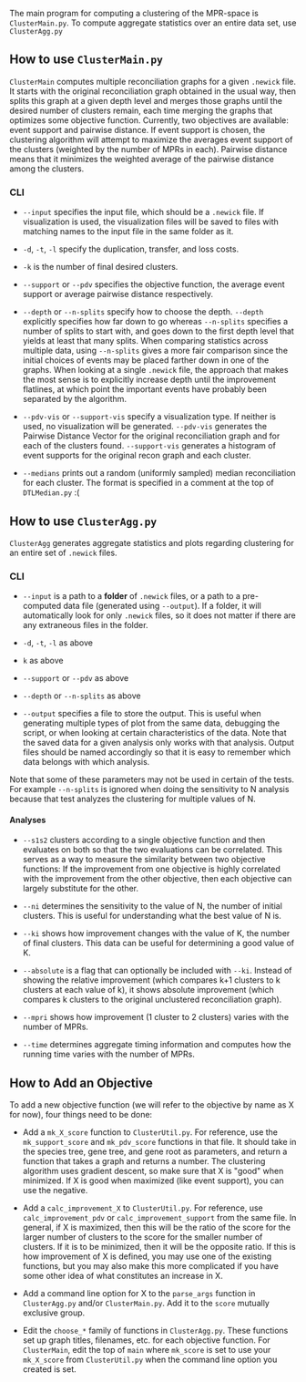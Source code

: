 The main program for computing a clustering of the MPR-space is `ClusterMain.py`. To compute aggregate statistics over an entire data set, use `ClusterAgg.py`

## How to use `ClusterMain.py`

`ClusterMain` computes multiple reconciliation graphs for a given `.newick` file. It starts with the original reconciliation graph obtained in the usual way, then splits this graph at a given depth level and merges those graphs until the desired number of clusters remain, each time merging the graphs that optimizes some objective function. Currently, two objectives are available: event support and pairwise distance. If event support is chosen, the clustering algorithm will attempt to maximize the averages event support of the clusters (weighted by the number of MPRs in each). Pairwise distance means that it minimizes the weighted average of the pairwise distance among the clusters.

### CLI

* `--input` specifies the input file, which should be a `.newick` file. If visualization is used, the visualization files will be saved to files with matching names to the input file in the same folder as it.

* `-d`, `-t`, `-l` specify the duplication, transfer, and loss costs.

* `-k` is the number of final desired clusters.

* `--support` or `--pdv` specifies the objective function, the average event support or average pairwise distance respectively.

* `--depth` or `--n-splits` specify how to choose the depth. `--depth` explicitly specifies how far down to go whereas `--n-splits` specifies a number of splits to start with, and goes down to the first depth level that yields at least that many splits. When comparing statistics across multiple data, using `--n-splits` gives a more fair comparison since the initial choices of events may be placed farther down in one of the graphs. When looking at a single `.newick` file, the approach that makes the most sense is to explicitly increase depth until the improvement flatlines, at which point the important events have probably been separated by the algorithm.

* `--pdv-vis` or `--support-vis` specify a visualization type. If neither is used, no visualization will be generated. `--pdv-vis` generates the Pairwise Distance Vector for the original reconciliation graph and for each of the clusters found. `--support-vis` generates a histogram of event supports for the original recon graph and each cluster.

* `--medians` prints out a random (uniformly sampled) median reconciliation for each cluster. The format is specified in a comment at the top of `DTLMedian.py` :(

## How to use `ClusterAgg.py`

`ClusterAgg` generates aggregate statistics and plots regarding clustering for an entire set of `.newick` files.

### CLI

* `--input` is a path to a __folder__ of `.newick` files, or a path to a pre-computed data file (generated using `--output`). If a folder, it will automatically look for only `.newick` files, so it does not matter if there are any extraneous files in the folder.

* `-d`, `-t`, `-l` as above

* `k` as above

* `--support` or `--pdv` as above

* `--depth` or `--n-splits` as above

* `--output` specifies a file to store the output. This is useful when generating multiple types of plot from the same data, debugging the script, or when looking at certain characteristics of the data. Note that the saved data for a given analysis only works with that analysis. Output files should be named accordingly so that it is easy to remember which data belongs with which analysis.

Note that some of these parameters may not be used in certain of the tests. For example `--n-splits` is ignored when doing the sensitivity to N analysis because that test analyzes the clustering for multiple values of N.

#### Analyses

* `--s1s2` clusters according to a single objective function and then evaluates on both so that the two evaluations can be correlated. This serves as a way to measure the similarity between two objective functions: If the improvement from one objective is highly correlated with the improvement from the other objective, then each objective can largely substitute for the other.

* `--ni` determines the sensitivity to the value of N, the number of initial clusters. This is useful for understanding what the best value of N is.

* `--ki` shows how improvement changes with the value of K, the number of final clusters. This data can be useful for determining a good value of K.

* `--absolute` is a flag that can optionally be included with `--ki`. Instead of showing the relative improvement (which compares k+1 clusters to k clusters at each value of k), it shows absolute improvement (which compares k clusters to the original unclustered reconciliation graph).

* `--mpri` shows how improvement (1 cluster to 2 clusters) varies with the number of MPRs.

* `--time` determines aggregate timing information and computes how the running time varies with the number of MPRs.

## How to Add an Objective

To add a new objective function (we will refer to the objective by name as X for now), four things need to be done:

* Add a `mk_X_score` function to `ClusterUtil.py`. For reference, use the `mk_support_score` and `mk_pdv_score` functions in that file. It should take in the species tree, gene tree, and gene root as parameters, and return a function that takes a graph and returns a number. The clustering algorithm uses gradient descent, so make sure that X is "good" when minimized. If X is good when maximized (like event support), you can use the negative.

* Add a `calc_improvement_X` to `ClusterUtil.py`. For reference, use `calc_improvement_pdv` or `calc_improvement_support` from the same file. In general, if X is maximized, then this will be the ratio of the score for the larger number of clusters to the score for the smaller number of clusters. If it is to be minimized, then it will be the opposite ratio. If this is how improvement of X is defined, you may use one of the existing functions, but you may also make this more complicated if you have some other idea of what constitutes an increase in X.

* Add a command line option for X to the `parse_args` function in `ClusterAgg.py` and/or `ClusterMain.py`. Add it to the `score` mutually exclusive group.

* Edit the `choose_*` family of functions in `ClusterAgg.py`. These functions set up graph titles, filenames, etc. for each objective function. For `ClusterMain`, edit the top of `main` where `mk_score` is set to use your `mk_X_score` from `ClusterUtil.py` when the command line option you created is set.

